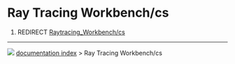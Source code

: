 # Ray Tracing Workbench/cs
1.  REDIRECT [Raytracing_Workbench/cs](Raytracing_Workbench/cs.md)



---
![](images/Button_right.svg) [documentation index](../README.md) > Ray Tracing Workbench/cs
